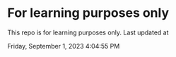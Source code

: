 # For learning purposes only
This repo is for learning purposes only.
Last updated at

Friday, September 1, 2023 4:04:55 PM

